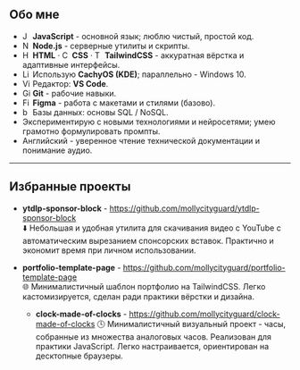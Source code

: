 ## Обо мне
- <img width="14" src="https://raw.githubusercontent.com/marwin1991/profile-technology-icons/refs/heads/main/icons/javascript.png" alt="JavaScript" title="JavaScript"/> **JavaScript** - основной язык; люблю чистый, простой код.
- <img width="14" src="https://raw.githubusercontent.com/marwin1991/profile-technology-icons/refs/heads/main/icons/node_js.png" alt="Node.js" title="Node.js"/> **Node.js** - серверные утилиты и скрипты.
- <img width="14" src="https://raw.githubusercontent.com/marwin1991/profile-technology-icons/refs/heads/main/icons/html.png" alt="HTML" title="HTML"/> **HTML** · <img width="14" src="https://raw.githubusercontent.com/marwin1991/profile-technology-icons/refs/heads/main/icons/css.png" alt="CSS" title="CSS"/> **CSS** · <img width="14" src="https://raw.githubusercontent.com/marwin1991/profile-technology-icons/refs/heads/main/icons/tailwind_css.png" alt="Tailwind CSS" title="Tailwind CSS"/> **TailwindCSS** - аккуратная вёрстка и адаптивные интерфейсы.
- <img width="14" src="https://raw.githubusercontent.com/marwin1991/profile-technology-icons/refs/heads/main/icons/linux.png" alt="Linux" title="Linux"/> Использую **CachyOS (KDE)**; параллельно - Windows 10.
- <img width="14" src="https://raw.githubusercontent.com/marwin1991/profile-technology-icons/refs/heads/main/icons/visual_studio_code.png" alt="Visual Studio Code" title="Visual Studio Code"/> Редактор: **VS Code**.
- <img width="14" src="https://raw.githubusercontent.com/marwin1991/profile-technology-icons/refs/heads/main/icons/git.png" alt="Git" title="Git"/> **Git** - рабочие навыки.
- <img width="14" src="https://raw.githubusercontent.com/marwin1991/profile-technology-icons/refs/heads/main/icons/figma.png" alt="Figma" title="Figma"/> **Figma** - работа с макетами и стилями (базово).
- <img width="14" src="https://raw.githubusercontent.com/marwin1991/profile-technology-icons/refs/heads/main/icons/bash.png" alt="bash" title="bash"/> Базы данных: основы SQL / NoSQL.  
- Экспериментирую с новыми технологиями и нейросетями; умею грамотно формулировать промпты.  
- Английский - уверенное чтение технической документации и понимание аудио.

---

## Избранные проекты
- **ytdlp-sponsor-block** - https://github.com/mollycityguard/ytdlp-sponsor-block  
  ⬇️ Небольшая и удобная утилита для скачивания видео с YouTube с автоматическим вырезанием спонсорских вставок. Практично и экономит время при личном использовании.

- **portfolio-template-page** - https://github.com/mollycityguard/portfolio-template-page  
  🌐 Минималистичный шаблон портфолио на TailwindCSS. Легко кастомизируется, сделан ради практики вёрстки и дизайна.

  - **clock-made-of-clocks** - https://github.com/mollycityguard/clock-made-of-clocks
  🕓 Минималистичный визуальный проект - часы, собранные из множества аналоговых часов. Реализован для практики JavaScript. Легко настраивается, ориентирован на десктопные браузеры.
